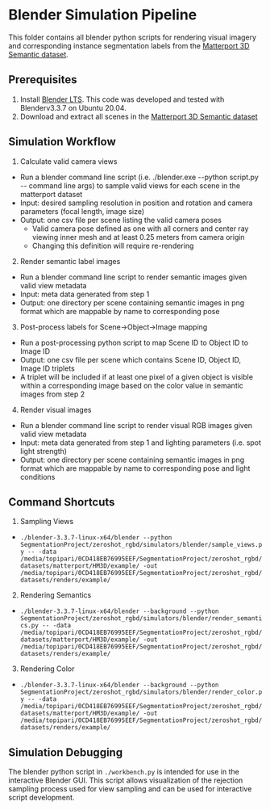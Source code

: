 # Blender Simulation Pipeline


This folder contains all blender python scripts for rendering visual imagery and corresponding instance segmentation labels from the [Matterport 3D Semantic dataset](https://aihabitat.org/datasets/hm3d-semantics/).

## Prerequisites

1. Install [Blender LTS](https://www.blender.org/download/releases/3-3/). This code was developed and tested with Blenderv3.3.7 on Ubuntu 20.04.
2. Download and extract all scenes in the [Matterport 3D Semantic dataset](https://aihabitat.org/datasets/hm3d-semantics/)


## Simulation Workflow

1. Calculate valid camera views
  - Run a blender command line script (i.e. ./blender.exe --python script.py -- command line args) to sample valid views for each scene in the matterport dataset
  - Input: desired sampling resolution in position and rotation and camera parameters (focal length, image size)
  - Output: one csv file per scene listing the valid camera poses
    - Valid camera pose defined as one with all corners and center ray viewing inner mesh and at least 0.25 meters from camera origin
    - Changing this definition will require re-rendering
2. Render semantic label images
  - Run a blender command line script to render semantic images given valid view metadata
  - Input: meta data generated from step 1
  - Output: one directory per scene containing semantic images in png format which are mappable by name to corresponding pose
3. Post-process labels for Scene->Object->Image mapping
  - Run a post-processing python script to map Scene ID to Object ID to Image ID
  - Output: one csv file per scene which contains Scene ID, Object ID, Image ID triplets
  - A triplet will be included if at least one pixel of a given object is visible within a corresponding image based on the color value in semantic images from step 2
4. Render visual images
  - Run a blender command line script to render visual RGB images given valid view metadata
  - Input: meta data generated from step 1 and lighting parameters (i.e. spot light strength)
  - Output: one directory per scene containing semantic images in png format which are mappable by name to corresponding pose and light conditions


## Command Shortcuts

1. Sampling Views
  - `./blender-3.3.7-linux-x64/blender --python SegmentationProject/zeroshot_rgbd/simulators/blender/sample_views.py -- -data /media/topipari/0CD418EB76995EEF/SegmentationProject/zeroshot_rgbd/datasets/matterport/HM3D/example/ -out /media/topipari/0CD418EB76995EEF/SegmentationProject/zeroshot_rgbd/datasets/renders/example/`

2. Rendering Semantics
  - `./blender-3.3.7-linux-x64/blender --background --python SegmentationProject/zeroshot_rgbd/simulators/blender/render_semantics.py -- -data /media/topipari/0CD418EB76995EEF/SegmentationProject/zeroshot_rgbd/datasets/matterport/HM3D/example/ -out /media/topipari/0CD418EB76995EEF/SegmentationProject/zeroshot_rgbd/datasets/renders/example/`

3. Rendering Color
  - `./blender-3.3.7-linux-x64/blender --background --python SegmentationProject/zeroshot_rgbd/simulators/blender/render_color.py -- -data /media/topipari/0CD418EB76995EEF/SegmentationProject/zeroshot_rgbd/datasets/matterport/HM3D/example/ -out /media/topipari/0CD418EB76995EEF/SegmentationProject/zeroshot_rgbd/datasets/renders/example/`

## Simulation Debugging

The blender python script in `./workbench.py` is intended for use in the interactive Blender GUI. This script allows visualization of the rejection sampling process used for view sampling and can be used for interactive script development.

